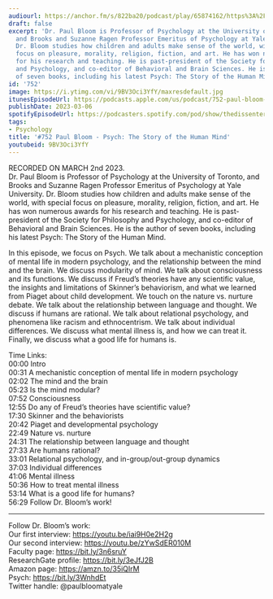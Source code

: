 ```yaml
---
audiourl: https://anchor.fm/s/822ba20/podcast/play/65874162/https%3A%2F%2Fd3ctxlq1ktw2nl.cloudfront.net%2Fstaging%2F2023-2-2%2F758bd71a-ed02-5b14-4fe1-866ad201658f.m4a
draft: false
excerpt: 'Dr. Paul Bloom is Professor of Psychology at the University of Toronto,
  and Brooks and Suzanne Ragen Professor Emeritus of Psychology at Yale University.
  Dr. Bloom studies how children and adults make sense of the world, with special
  focus on pleasure, morality, religion, fiction, and art. He has won numerous awards
  for his research and teaching. He is past-president of the Society for Philosophy
  and Psychology, and co-editor of Behavioral and Brain Sciences. He is the author
  of seven books, including his latest Psych: The Story of the Human Mind.'
id: '752'
image: https://i.ytimg.com/vi/9BV3Oci3YfY/maxresdefault.jpg
itunesEpisodeUrl: https://podcasts.apple.com/us/podcast/752-paul-bloom-psych-the-story-of-the-human-mind/id1451347236?i=1000603027435&uo=4
publishDate: 2023-03-06
spotifyEpisodeUrl: https://podcasters.spotify.com/pod/show/thedissenter/episodes/752-Paul-Bloom---Psych-The-Story-of-the-Human-Mind-e1voqpi
tags:
- Psychology
title: '#752 Paul Bloom - Psych: The Story of the Human Mind'
youtubeid: 9BV3Oci3YfY
---
```

<div class="timelinks">

RECORDED ON MARCH 2nd 2023.  
Dr. Paul Bloom is Professor of Psychology at the University of Toronto, and Brooks and Suzanne Ragen Professor Emeritus of Psychology at Yale University. Dr. Bloom studies how children and adults make sense of the world, with special focus on pleasure, morality, religion, fiction, and art. He has won numerous awards for his research and teaching. He is past-president of the Society for Philosophy and Psychology, and co-editor of Behavioral and Brain Sciences. He is the author of seven books, including his latest Psych: The Story of the Human Mind.

In this episode, we focus on Psych. We talk about a mechanistic conception of mental life in modern psychology, and the relationship between the mind and the brain. We discuss modularity of mind. We talk about consciousness and its functions. We discuss if Freud’s theories have any scientific value, the insights and limitations of Skinner’s behaviorism, and what we learned from Piaget about child development. We touch on the nature vs. nurture debate. We talk about the relationship between language and thought. We discuss if humans are rational. We talk about relational psychology, and phenomena like racism and ethnocentrism. We talk about individual differences. We discuss what mental illness is, and how we can treat it. Finally, we discuss what a good life for humans is.

Time Links:  
<time>00:00</time> Intro  
<time>00:31</time> A mechanistic conception of mental life in modern psychology  
<time>02:02</time> The mind and the brain  
<time>05:23</time> Is the mind modular?  
<time>07:52</time> Consciousness  
<time>12:55</time> Do any of Freud’s theories have scientific value?  
<time>17:30</time> Skinner and the behaviorists  
<time>20:42</time> Piaget and developmental psychology  
<time>22:49</time> Nature vs. nurture  
<time>24:31</time> The relationship between language and thought  
<time>27:33</time> Are humans rational?  
<time>33:01</time> Relational psychology, and in-group/out-group dynamics  
<time>37:03</time> Individual differences  
<time>41:06</time> Mental illness  
<time>50:36</time> How to treat mental illness  
<time>53:14</time> What is a good life for humans?  
<time>56:29</time> Follow Dr. Bloom’s work!

---

Follow Dr. Bloom’s work:  
Our first interview: https://youtu.be/iai9H0e2H2g  
Our second interview: https://youtu.be/zYwSdER010M  
Faculty page: https://bit.ly/3n6sruY  
ResearchGate profile: https://bit.ly/3eJfJ2B  
Amazon page: https://amzn.to/35iQIrM  
Psych: https://bit.ly/3WnhdEt  
Twitter handle: @paulbloomatyale
</div>

